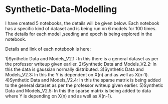 # Synthetic-Data-Modelling

I  have created  5 notebooks, the details will be given below. Each notebook has a specific kind of dataset and is being run on 6 models for 100 times. The details for each model ,seeding and epoch is being explored in the notebook. 

Details and link of  each notebook is here:

1)Synthetic Data and Models_V2.1 : In this there is a general dataset as per the professor writeup given earlier.
2)Synthetic Data and Models_V2.2: In this the data is gaussian normally distributed.
3)Synthetic Data and Models_V2.3: In this the Y is dependent on X(n) and as well as X(n-1).
4)Synthetic Data and Models_V2.4: In this the sparse matrix is being added to the  general dataset as per the professor writeup given earlier.
5)Synthetic Data and Models_V2.5: In this the sparse matrix is being added to data where Y is depending on X(n) and as well as X(n-1).

